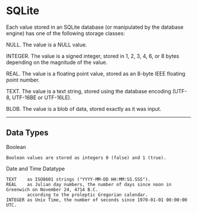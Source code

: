 # SQLite

Each value stored in an SQLite database (or manipulated by the database engine) has one of the following storage classes:

NULL. The value is a NULL value.

INTEGER. The value is a signed integer, stored in 1, 2, 3, 4, 6, or 8 bytes depending on the magnitude of the value.

REAL. The value is a floating point value, stored as an 8-byte IEEE floating point number.

TEXT. The value is a text string, stored using the database encoding (UTF-8, UTF-16BE or UTF-16LE).

BLOB. The value is a blob of data, stored exactly as it was input.

--- 
## Data Types

Boolean

    Boolean values are stored as integers 0 (false) and 1 (true).

Date and Time Datatype

    TEXT    as ISO8601 strings ("YYYY-MM-DD HH:MM:SS.SSS").
    REAL    as Julian day numbers, the number of days since noon in Greenwich on November 24, 4714 B.C. 
            according to the proleptic Gregorian calendar.
    INTEGER as Unix Time, the number of seconds since 1970-01-01 00:00:00 UTC.
